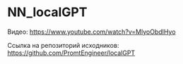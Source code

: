 # NN_localGPT

Видео:
https://www.youtube.com/watch?v=MlyoObdIHyo

Ссылка на репозиторий исходников:
https://github.com/PromtEngineer/localGPT
